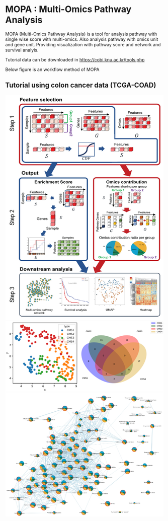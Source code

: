 # MOPA : Multi-Omics Pathway Analysis

MOPA (Multi-Omics Pathway Analysis) is a tool for analysis pathway with single wise score with multi-omics. Also analysis pathway with omics unit and gene unit.
Providing visualization with pathway score and network and survival analyis.

Tutorial data can be downloaded in https://cobi.knu.ac.kr/tools.php

Below figure is an workflow method of MOPA
## Tutorial using colon cancer data (TCGA-COAD)
<img src="./images/MOPA_workflow.jpg" alt="visualize 1" width="600"/>
<img src="./images/MOPA_example.png" alt="visualize 2" width="1000"/>
<img src="./images/MOPA_example2.jpg" alt="visualize 3" width="1000"/>
